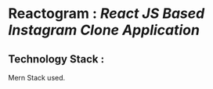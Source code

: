 # Reactogram : _React JS Based Instagram Clone Application_
## Technology Stack :
Mern Stack used.

<!-- Reactogram app is an instagram clone application where users can register, login and create post with images.
Other users can view, like, comment on different posts
User can sign up.
User can login with credentials.
User can add new post.
User will upload post image.
User can Like any other user post.
User can comment on any other user's post.
User can delete their own post.
User can see details of any post.
User can see all comments on any post.
User can see all thier posts.
User can edit profile. -->

